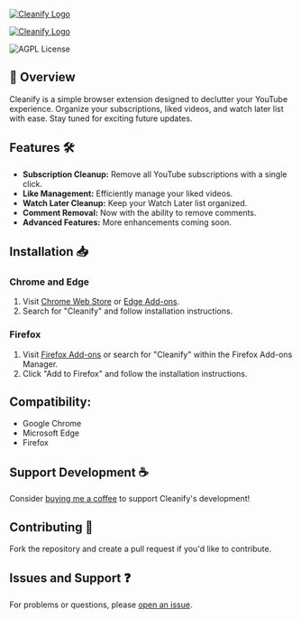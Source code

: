 <!-- Dark Mode 🌑 -->
[![Cleanify Logo](https://i.imgur.com/bPjFJAD.png#gh-dark-mode-only)](https://www.youtube.com/@ArmanicYT#gh-dark-mode-only)
<!-- Light Mode ☀️ -->
[![Cleanify Logo](https://i.imgur.com/2KmBZAf.png#gh-light-mode-only)](https://www.youtube.com/@ArmanicYT#gh-light-mode-only)

![AGPL License](https://img.shields.io/badge/Version-1.2-red.svg)

## 🚀 Overview

Cleanify is a simple browser extension designed to declutter your YouTube experience. Organize your subscriptions, liked videos, and watch later list with ease. Stay tuned for exciting future updates.

## Features 🛠️

- **Subscription Cleanup:** Remove all YouTube subscriptions with a single click.
- **Like Management:** Efficiently manage your liked videos.
- **Watch Later Cleanup:** Keep your Watch Later list organized.
- **Comment Removal:** Now with the ability to remove comments.
- **Advanced Features:** More enhancements coming soon.

## Installation 📥

### Chrome and Edge

1. Visit [Chrome Web Store](https://chrome.google.com/webstore/) or [Edge Add-ons](https://microsoftedge.microsoft.com/addons/Microsoft-Edge-Extensions-Home/).
2. Search for "Cleanify" and follow installation instructions.

### Firefox

1. Visit [Firefox Add-ons](https://addons.mozilla.org/) or search for "Cleanify" within the Firefox Add-ons Manager.
2. Click "Add to Firefox" and follow the installation instructions.

## Compatibility:
- Google Chrome
- Microsoft Edge
- Firefox

## Support Development ☕️

Consider [buying me a coffee](https://www.buymeacoffee.com/arman.cron) to support Cleanify's development!

## Contributing 🤝

Fork the repository and create a pull request if you'd like to contribute.

## Issues and Support ❓

For problems or questions, please [open an issue](https://github.com/armanicdev/Cleanify/issues).